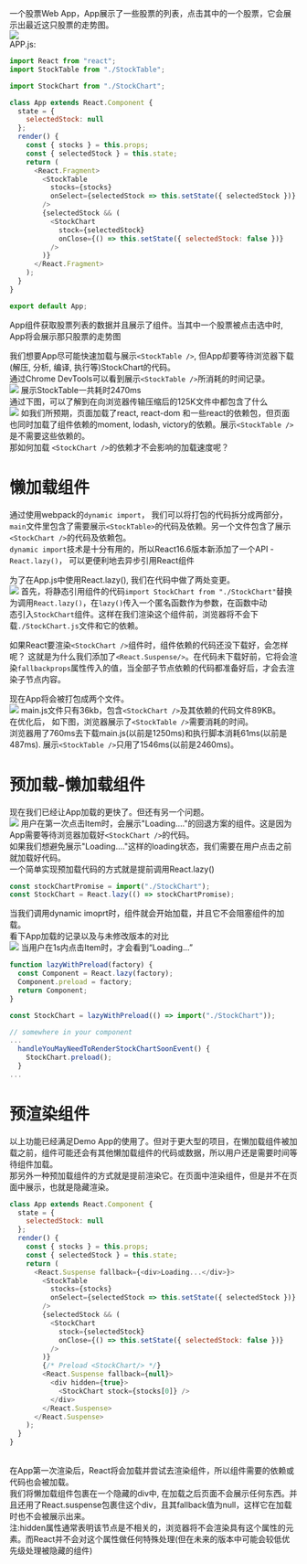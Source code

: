 一个股票Web App，App展示了一些股票的列表，点击其中的一个股票，它会展示出最近这只股票的走势图。<br />![](./assets/1652704564234-fcefcc67-0b98-49c3-bae4-09513d233800.webp)
 <br />APP.js:
```javascript
import React from "react";
import StockTable from "./StockTable";

import StockChart from "./StockChart";

class App extends React.Component {
  state = {
    selectedStock: null
  };
  render() {
    const { stocks } = this.props;
    const { selectedStock } = this.state;
    return (
      <React.Fragment>
        <StockTable
          stocks={stocks}
          onSelect={selectedStock => this.setState({ selectedStock })}
        />
        {selectedStock && (
          <StockChart
            stock={selectedStock}
            onClose={() => this.setState({ selectedStock: false })}
          />
        )}
      </React.Fragment>
    );
  }
}

export default App;
```
App组件获取股票列表的数据并且展示了<StockTable/>组件。当其中一个股票被点击选中时, App将会展示那只股票的走势图<StockChart>

我们想要App尽可能快速加载与展示`<StockTable />`, 但App却要等待浏览器下载(解压, 分析, 编译, 执行等)StockChart的代码。<br />通过Chrome DevTools可以看到展示`<StockTable />`所消耗的时间记录。<br />![](./assets/1652704760472-796ebf37-b080-46a3-91cf-7c0ea8174cc4.webp)
展示StockTable一共耗时2470ms<br />通过下图，可以了解到在向浏览器传输压缩后的125K文件中都包含了什么<br />![](./assets/1652704760494-2d8783d6-f158-471c-827a-86488da09f89.webp)
如我们所预期，页面加载了react, react-dom 和一些react的依赖包，但页面也同时加载了组件依赖的moment, lodash, victory的依赖。展示`<StockTable />`是不需要这些依赖的。<br />那如何加载 `<StockChart />`的依赖才不会影响的加载速度呢？

# 懒加载组件
通过使用webpack的`dynamic import`， 我们可以将打包的代码拆分成两部分，`main`文件里包含了需要展示`<StockTable>`的代码及依赖。另一个文件包含了展示`<StockChart />`的代码及依赖包。<br />`dynamic import`技术是十分有用的，所以React16.6版本新添加了一个API - `React.lazy()`， 可以更便利地去异步引用React组件

为了在App.js中使用React.lazy(), 我们在代码中做了两处变更。<br />![](./assets/1652705000919-ddd90331-51d0-4702-ab37-d890073e4a4d.webp)
首先，将静态引用组件的代码`import StockChart from "./StockChart"`替换为调用`React.lazy()`，在`lazy()`传入一个匿名函数作为参数，在函数中动<br />态引入`StockChart`组件。这样在我们渲染这个组件前，浏览器将不会下载`./StockChart.js`文件和它的依赖。

如果React要渲染`<StockChart />`组件时，组件依赖的代码还没下载好，会怎样呢？ 这就是为什么我们添加了`<React.Suspense/>`。在代码未下载好前，它将会渲染`fallbackprops`属性传入的值，当全部子节点依赖的代码都准备好后，才会去渲染子节点内容。

现在App将会被打包成两个文件。<br />![](./assets/1652705170521-b2873744-0a54-4dc0-a5f7-47b80f2ce6ce.webp)
main.js文件只有36kb，包含`<StockChart />`及其依赖的代码文件89KB。<br />在优化后， 如下图，浏览器展示了`<StockTable />`需要消耗的时间。<br />浏览器用了760ms去下载main.js(以前是1250ms)和执行脚本消耗61ms(以前是487ms). 展示`<StockTable />`只用了1546ms(以前是2460ms)。

# 预加载-懒加载组件

现在我们已经让App加载的更快了。但还有另一个问题。<br />![](./assets/1652705442402-4115e33d-8813-4dd9-8deb-4037cac30170.webp)
用户在第一次点击Item时，会展示"Loading...."的回退方案的组件。这是因为App需要等待浏览器加载好`<StockChart />`的代码。<br />如果我们想避免展示"Loading...."这样的loading状态，我们需要在用户点击之前就加载好代码。<br />一个简单实现预加载代码的方式就是提前调用React.lazy()
```javascript
const stockChartPromise = import("./StockChart");
const StockChart = React.lazy(() => stockChartPromise);
```
当我们调用dynamic imoprt时，组件就会开始加载，并且它不会阻塞<StockTable />组件的加载。<br />看下App加载的记录以及与未修改版本的对比<br />![](./assets/1652705508371-ccaf13b7-1576-4676-a0d5-b7f447714bca.webp)
当用户在1s内点击Item时，才会看到“Loading...”
```javascript
function lazyWithPreload(factory) {
  const Component = React.lazy(factory);
  Component.preload = factory;
  return Component;
}

const StockChart = lazyWithPreload(() => import("./StockChart"));

// somewhere in your component 
...
  handleYouMayNeedToRenderStockChartSoonEvent() {
    StockChart.preload();
  }
...

```

# 预渲染组件
以上功能已经满足Demo App的使用了。但对于更大型的项目，在懒加载组件被加载之前，组件可能还会有其他懒加载组件的代码或数据，所以用户还是需要时间等待组件加载。<br />那另外一种预加载组件的方式就是提前渲染它。在页面中渲染组件，但是并不在页面中展示，也就是隐藏渲染。
```javascript
class App extends React.Component {
  state = {
    selectedStock: null
  };
  render() {
    const { stocks } = this.props;
    const { selectedStock } = this.state;
    return (
      <React.Suspense fallback={<div>Loading...</div>}>
        <StockTable
          stocks={stocks}
          onSelect={selectedStock => this.setState({ selectedStock })}
        />
        {selectedStock && (
          <StockChart
            stock={selectedStock}
            onClose={() => this.setState({ selectedStock: false })}
          />
        )}
        {/* Preload <StockChart/> */}
        <React.Suspense fallback={null}>
          <div hidden={true}>
            <StockChart stock={stocks[0]} />
          </div>
        </React.Suspense>
      </React.Suspense>
    );
  }
}

```
<br />在App第一次渲染后，React将会加载<Stockchart />并尝试去渲染组件，所以组件需要的依赖或代码也会被加载。<br />我们将懒加载组件包裹在一个隐藏的div中, 在加载之后页面不会展示任何东西。并且还用了React.suspense包裹住这个div，且其fallback值为null，这样它在加载时也不会被展示出来。<br />注:hidden属性通常表明该节点是不相关的，浏览器将不会渲染具有这个属性的元素。而React并不会对这个属性做任何特殊处理(但在未来的版本中可能会较低优先级处理被隐藏的组件)

### <br />
